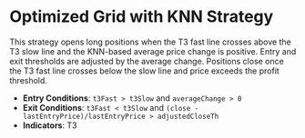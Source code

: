 # Optimized Grid with KNN Strategy

This strategy opens long positions when the T3 fast line crosses above the T3 slow line and the KNN-based average price change is positive. Entry and exit thresholds are adjusted by the average change. Positions close once the T3 fast line crosses below the slow line and price exceeds the profit threshold.

- **Entry Conditions**: `t3Fast > t3Slow` and `averageChange > 0`
- **Exit Conditions**: `t3Fast < t3Slow` and `(close - lastEntryPrice)/lastEntryPrice > adjustedCloseTh`
- **Indicators**: T3
